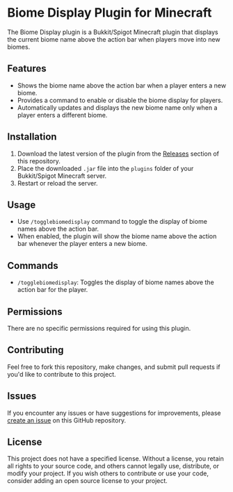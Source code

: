 # Biome Display Plugin for Minecraft

The Biome Display plugin is a Bukkit/Spigot Minecraft plugin that displays the current biome name above the action bar when players move into new biomes.

## Features

- Shows the biome name above the action bar when a player enters a new biome.
- Provides a command to enable or disable the biome display for players.
- Automatically updates and displays the new biome name only when a player enters a different biome.

## Installation

1. Download the latest version of the plugin from the [Releases](https://github.com/Vabolos/biomeDisplay-mcplugin/releases) section of this repository.
2. Place the downloaded `.jar` file into the `plugins` folder of your Bukkit/Spigot Minecraft server.
3. Restart or reload the server.

## Usage

- Use `/togglebiomedisplay` command to toggle the display of biome names above the action bar.
- When enabled, the plugin will show the biome name above the action bar whenever the player enters a new biome.

## Commands

- `/togglebiomedisplay`: Toggles the display of biome names above the action bar for the player.

## Permissions

There are no specific permissions required for using this plugin.

## Contributing

Feel free to fork this repository, make changes, and submit pull requests if you'd like to contribute to this project.

## Issues

If you encounter any issues or have suggestions for improvements, please [create an issue](https://github.com/Vabolos/biomeDisplay-mcplugin/issues/new) on this GitHub repository.

## License

This project does not have a specified license. Without a license, you retain all rights to your source code, and others cannot legally use, distribute, or modify your project. If you wish others to contribute or use your code, consider adding an open source license to your project.
